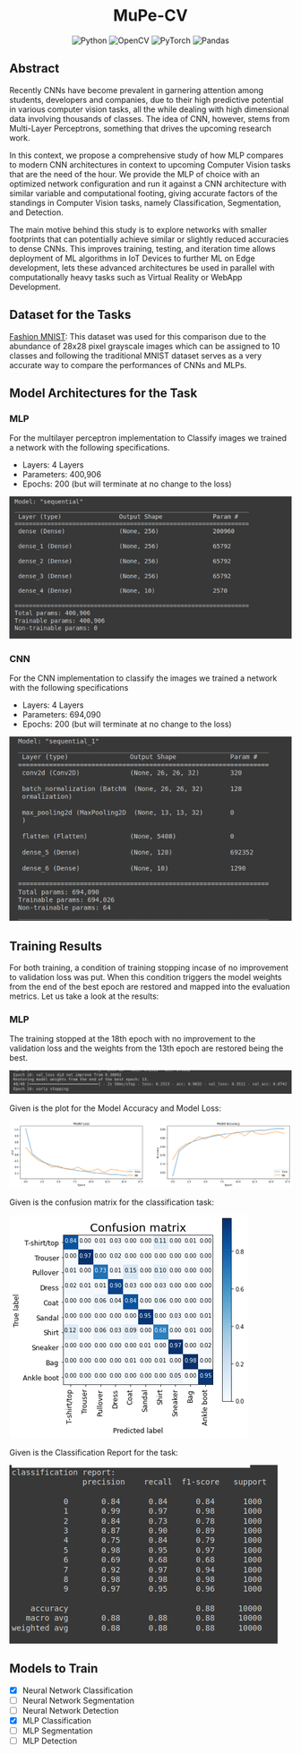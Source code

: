 <div align='center'>

# MuPe-CV
![Python](https://img.shields.io/badge/python-3670A0?style=for-the-badge&logo=python&logoColor=ffdd54)
![OpenCV](https://img.shields.io/badge/opencv-%23white.svg?style=for-the-badge&logo=opencv&logoColor=white)
![PyTorch](https://img.shields.io/badge/PyTorch-%23EE4C2C.svg?style=for-the-badge&logo=PyTorch&logoColor=white)
![Pandas](https://img.shields.io/badge/pandas-%23150458.svg?style=for-the-badge&logo=pandas&logoColor=white)

</div>

## Abstract

Recently CNNs have become prevalent in garnering attention among students, developers and companies, due to their high predictive potential in various computer vision tasks, all the while dealing with high dimensional data involving thousands of classes. The idea of CNN, however, stems from Multi-Layer Perceptrons, something that drives the upcoming research work. <br>

In this context, we propose a comprehensive study of how MLP compares to modern CNN architectures in context to upcoming Computer Vision tasks that are the need of the hour. We provide the MLP of choice with an optimized network configuration and run it against a CNN architecture with similar variable and computational footing, giving accurate factors of the standings in Computer Vision tasks, namely Classification, Segmentation, and Detection. <Br>

The main motive behind this study is to explore networks with smaller footprints that can potentially achieve similar or slightly reduced accuracies to dense CNNs. This improves training, testing, and iteration time allows deployment of ML algorithms in IoT Devices to further ML on Edge development, lets these advanced architectures be used in parallel with computationally heavy tasks such as Virtual Reality or WebApp Development. <br>

## Dataset for the Tasks
[Fashion MNIST](https://github.com/zalandoresearch/fashion-mnistzzzzz): This dataset was used for this comparison due to the abundance of 28x28 pixel grayscale images which can be assigned to 10 classes and following the traditional MNIST dataset serves as a very accurate way to compare the performances of CNNs and MLPs.

## Model Architectures for the Task
### MLP
For the multilayer perceptron implementation to Classify images we trained a network with the following specifications.
- Layers: 4 Layers
- Parameters: 400,906
- Epochs: 200 (but will terminate at no change to the loss)<br>

<img src="assets/mlp_class.png" width="1000">

### CNN
For the CNN implementation to classify the images we trained a network with the following specifications
- Layers: 4 Layers
- Parameters: 694,090
- Epochs: 200 (but will terminate at no change to the loss)<br>

<img src="assets/cnn_class.png" width="1000">

## Training Results
For both training, a condition of training stopping incase of no improvement to validation loss was put. When this condition triggers the model weights from the end of the best epoch are restored and mapped into the evaluation metrics. Let us take a look at the results:
### MLP
The training stopped at the 18th epoch with no improvement to the validation loss and the weights from the 13th epoch are restored being the best.

<img src="assets/mlp_epoch.png">

Given is the plot for the Model Accuracy and Model Loss:

<img src="assets/mlp_loss.png">

Given is the confusion matrix for the classification task:

<img src="assets/mlp_conf.png">

Given is the Classification Report for the task:

<img src="assets/mlp_rep.png">

## Models to Train

- [x] Neural Network Classification
- [ ] Neural Network Segmentation
- [ ] Neural Network Detection
- [x] MLP Classification
- [ ] MLP Segmentation
- [ ] MLP Detection